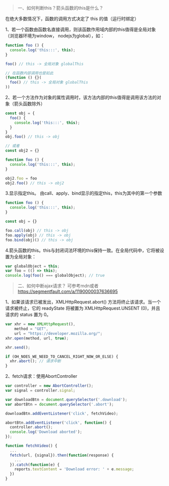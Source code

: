 > 一、如何判断this？箭头函数的this是什么？

在绝大多数情况下，函数的调用方式决定了 this 的值（运行时绑定）

1、若一个函数由函数名直接调用，则该函数作用域内部的this值得是全局对象（浏览器环境为window， nodejs为global），如：
```js
function foo () {
  console.log('this:::', this); 
}

foo() // this -> 全局对象 globalThis

// 在函数内部调用也是如此
(function () {}(
  foo() // this -> 全局对象 globalThis
))
```
2、若一个方法作为对象的属性调用时，该方法内部的this值得是调用该方法的对象（箭头函数除外）
```js
const obj = {
  foo() {
    console.log('this:::', this); 
  }
}
obj.foo() // this -> obj

// 或者
const obj2 = {}

function foo () {
  console.log('this:::', this);
}

obj2.foo = foo
obj2.foo() // this -> obj2
```
3.显示指定this。 由call、apply、bind显示的指定this，this为其中的第一个参数
```js
function foo () {
  console.log('this:::', this);
}

const obj = {}

foo.call(obj) // this -> obj
foo.apply(obj) // this -> obj
foo.bind(obj)() // this -> obj
```

4.箭头函数的this。this与封闭词法环境的this保持一致。在全局代码中，它将被设置为全局对象：
```js
var globalObject = this;
var foo = (() => this);
console.log(foo() === globalObject); // true
```
> 二、如何中断ajax请求？
> 可参考mdn或者
https://segmentfault.com/a/1190000037636695

1、如果该请求已被发出，XMLHttpRequest.abort() 方法将终止该请求。当一个请求被终止，它的  readyState 将被置为 XMLHttpRequest.UNSENT (0)，并且请求的 status 置为 0。
```js
var xhr = new XMLHttpRequest(),
    method = "GET",
    url = "https://developer.mozilla.org/";
xhr.open(method, url, true);

xhr.send();

if (OH_NOES_WE_NEED_TO_CANCEL_RIGHT_NOW_OR_ELSE) {
  xhr.abort(); // 请求中断
}
```
2、fetch请求：使用AbortController
```js
var controller = new AbortController();
var signal = controller.signal;

var downloadBtn = document.querySelector('.download');
var abortBtn = document.querySelector('.abort');

downloadBtn.addEventListener('click', fetchVideo);

abortBtn.addEventListener('click', function() {
  controller.abort();
  console.log('Download aborted');
});

function fetchVideo() {
  ...
  fetch(url, {signal}).then(function(response) {
    ...
  }).catch(function(e) {
    reports.textContent = 'Download error: ' + e.message;
  })
}

```
